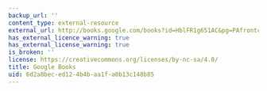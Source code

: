 ```yaml
---
backup_url: ''
content_type: external-resource
external_url: http://books.google.com/books?id=HblFR1g651AC&pg=PAfrontcover
has_external_licence_warning: true
has_external_license_warning: true
is_broken: ''
license: https://creativecommons.org/licenses/by-nc-sa/4.0/
title: Google Books
uid: 6d2a8bec-ed12-4b4b-aa1f-a0b13c148b85
---
```

